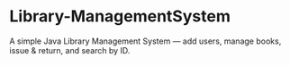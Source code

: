# Library-ManagementSystem
A simple Java Library Management System — add users, manage books, issue &amp; return, and search by ID.
